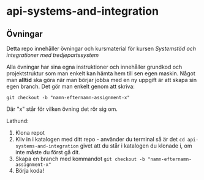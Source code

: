 # api-systems-and-integration

## Övningar

Detta repo innehåller övningar och kursmaterial för kursen *Systemstöd och integrationer med tredjepartssystem*

Alla övningar har sina egna instruktioner och innehåller grundkod och projektstruktur som man enkelt kan hämta hem till sen egen maskin.
Något man **alltid** ska göra när man börjar jobba med en ny uppgift är att skapa sin egen branch. Det gör man enkelt genom att skriva:

`git checkout -b "namn-efternamn-assignment-x"`

Där "x" står för vilken övning det rör sig om.


Lathund:

1. Klona repot
2. Kliv in i katalogen med ditt repo - använder du terminal så är det `cd api-systems-and-integration` givet att du står i katalogen du klonade i, om inte måste du först gå dit.
3. Skapa en branch med kommandot `git checkout -b "namn-efternamn-assignment-x"`
4. Börja koda!